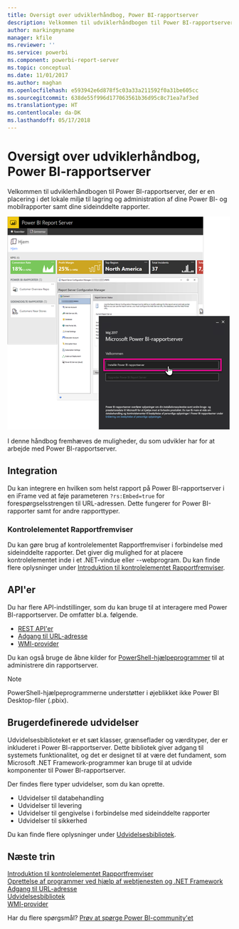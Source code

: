 ```yaml
---
title: Oversigt over udviklerhåndbog, Power BI-rapportserver
description: Velkommen til udviklerhåndbogen til Power BI-rapportserver, der er en placering i det lokale miljø til lagring og administration af dine Power BI- og mobilrapporter samt dine sideinddelte rapporter.
author: markingmyname
manager: kfile
ms.reviewer: ''
ms.service: powerbi
ms.component: powerbi-report-server
ms.topic: conceptual
ms.date: 11/01/2017
ms.author: maghan
ms.openlocfilehash: e593942e6d878f5c03a33a211592f0a31be605cc
ms.sourcegitcommit: 638de55f996d177063561b36d95c8c71ea7af3ed
ms.translationtype: HT
ms.contentlocale: da-DK
ms.lasthandoff: 05/17/2018
---
```

# <a name="developer-handbook-overview-power-bi-report-server"></a>Oversigt over udviklerhåndbog, Power BI-rapportserver
Velkommen til udviklerhåndbogen til Power BI-rapportserver, der er en placering i det lokale miljø til lagring og administration af dine Power BI- og mobilrapporter samt dine sideinddelte rapporter.

![](media/developer-handbook-overview/admin-handbook.png)

I denne håndbog fremhæves de muligheder, du som udvikler har for at arbejde med Power BI-rapportserver.

## <a name="embedding"></a>Integration
Du kan integrere en hvilken som helst rapport på Power BI-rapportserver i en iFrame ved at føje parameteren `?rs:Embed=true` for forespørgselsstrengen til URL-adressen. Dette fungerer for Power BI-rapporter samt for andre rapporttyper.

### <a name="report-viewer-control"></a>Kontrolelementet Rapportfremviser
Du kan gøre brug af kontrolelementet Rapportfremviser i forbindelse med sideinddelte rapporter. Det giver dig mulighed for at placere kontrolelementet inde i et .NET-vindue eller --webprogram. Du kan finde flere oplysninger under [Introduktion til kontrolelementet Rapportfremviser](https://docs.microsoft.com/sql/reporting-services/application-integration/integrating-reporting-services-using-reportviewer-controls-get-started).

## <a name="apis"></a>API'er
Du har flere API-indstillinger, som du kan bruge til at interagere med Power BI-rapportserver. De omfatter bl.a. følgende.

* [REST API'er](rest-api.md)
* [Adgang til URL-adresse](https://docs.microsoft.com/sql/reporting-services/url-access-ssrs)
* [WMI-provider](https://docs.microsoft.com/sql/reporting-services/wmi-provider-library-reference/reporting-services-wmi-provider-library-reference-ssrs)

Du kan også bruge de åbne kilder for [PowerShell-hjælpeprogrammer](https://github.com/Microsoft/ReportingServicesTools) til at administrere din rapportserver.

> [!NOTE]
> PowerShell-hjælpeprogrammerne understøtter i øjeblikket ikke Power BI Desktop-filer (.pbix).
> 
> 

## <a name="custom-extensions"></a>Brugerdefinerede udvidelser
Udvidelsesbiblioteket er et sæt klasser, grænseflader og værdityper, der er inkluderet i Power BI-rapportserver. Dette bibliotek giver adgang til systemets funktionalitet, og det er designet til at være det fundament, som Microsoft .NET Framework-programmer kan bruge til at udvide komponenter til Power BI-rapportserver.

Der findes flere typer udvidelser, som du kan oprette.

* Udvidelser til databehandling
* Udvidelser til levering
* Udvidelser til gengivelse i forbindelse med sideinddelte rapporter
* Udvidelser til sikkerhed

Du kan finde flere oplysninger under [Udvidelsesbibliotek](https://docs.microsoft.com/sql/reporting-services/extensions/reporting-services-extension-library).

## <a name="next-steps"></a>Næste trin
[Introduktion til kontrolelementet Rapportfremviser](https://docs.microsoft.com/sql/reporting-services/application-integration/integrating-reporting-services-using-reportviewer-controls-get-started)  
[Oprettelse af programmer ved hjælp af webtjenesten og .NET Framework](https://docs.microsoft.com/sql/reporting-services/report-server-web-service/net-framework/building-applications-using-the-web-service-and-the-net-framework)  
[Adgang til URL-adresse](https://docs.microsoft.com/sql/reporting-services/url-access-ssrs)  
[Udvidelsesbibliotek](https://docs.microsoft.com/sql/reporting-services/extensions/reporting-services-extension-library)  
[WMI-provider](https://docs.microsoft.com/sql/reporting-services/wmi-provider-library-reference/reporting-services-wmi-provider-library-reference-ssrs)

Har du flere spørgsmål? [Prøv at spørge Power BI-community'et](https://community.powerbi.com/)

